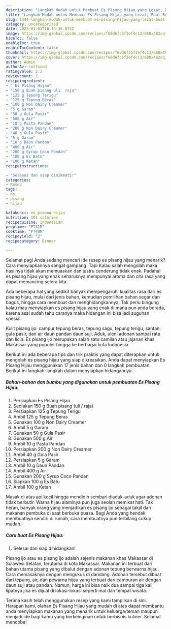 ```yaml
---
description: "Langkah Mudah untuk Membuat Es Pisang Hijau yang Lezat, Buat Buka Puasa Lezat"
title: "Langkah Mudah untuk Membuat Es Pisang Hijau yang Lezat, Buat Buka Puasa Lezat"
slug: 1444-langkah-mudah-untuk-membuat-es-pisang-hijau-yang-lezat-buat-buka-puasa-lezat
category: Uncategorized
date: 2023-01-03T18:16:36.875Z
image: https://img-global.cpcdn.com/recipes/f60d6fc5f3ef4c13/680x482cq70/es-pisang-hijau-foto-resep-utama.jpg
hideToc: false
enableToc: true
enableTocContent: false
thumbnail: https://img-global.cpcdn.com/recipes/f60d6fc5f3ef4c13/680x482cq70/es-pisang-hijau-foto-resep-utama.jpg
cover: https://img-global.cpcdn.com/recipes/f60d6fc5f3ef4c13/680x482cq70/es-pisang-hijau-foto-resep-utama.jpg
author: Admin
authorAv: notfound
ratingvalue: 3.3
reviewcount: 3
recipeingredient:
- " Es Pisang Hijau"
- "150 g Buah pisang uli  raja"
- "125 g Tepung Terigu"
- "125 g Tepung Beras"
- "100 g Non Dairy Creamer"
- "5 g Garam"
- "50 g Gula Pasir"
- "500 g Air"
- "10 g Pasta Pandan"
- "200 g Non Dairy Creamer"
- "40 g Gula Pasir"
- "5 g Garam"
- "10 g Daun Pandan"
- "400 g Air"
- "200 g Syrup Coco Pandan"
- "100 g Es Batu"
- "100 g Ketan"
recipeinstructions:

- "Selesai dan siap dinikmati!"
categories:
- Resep
tags:
- es
- pisang
- hijau

katakunci: es pisang hijau 
nutrition: 101 calories
recipecuisine: Indonesian
preptime: "PT31M"
cooktime: "PT40M"
recipeyield: "2"
recipecategory: Dinner

---
```



Selamat pagi Anda sedang mencari ide resep es pisang hijau yang menarik? Cara menyiapkannya sangat gampang. Tapi Kalau salah mengolah maka hasilnya tidak akan memuaskan dan justru cenderung tidak enak. Padahal es pisang hijau yang enak seharusnya mempunyai aroma dan cita rasa yang dapat memancing selera kita.


Ada beberapa hal yang sedikit banyak mempengaruhi kualitas rasa dari es pisang hijau, mulai dari jenis bahan, kemudian pemilihan bahan segar dan bagus, hingga cara membuat dan menghidangkannya. Tak perlu bingung kalau mau menyiapkan es pisang hijau yang enak di mana pun anda berada, karena asal sudah tahu caranya maka hidangan ini bisa jadi suguhan spesial.

Kulit pisang ijo: campur tepung beras, tepung sagu, tepung terigu, santan, gula pasir, dan air daun pandan daun suji. Aduk, uleni adonan sampai rata dan licin. Es pisang ijo merupakan salah satu camilan atau jajanan khas Makassar yang populer hingga ke berbagai kota Indonesia.


Berikut ini ada beberapa tips dan trik praktis yang dapat diterapkan untuk mengolah es pisang hijau yang siap dikreasikan. Anda dapat menyiapkan Es Pisang Hijau menggunakan 17 jenis bahan dan 0 langkah pembuatan. Berikut ini langkah-langkah dalam menyiapkan hidangannya.

<!--inarticleads1-->

##### Bahan-bahan dan bumbu yang digunakan untuk pembuatan Es Pisang Hijau:

1. Persiapkan  Es Pisang Hijau
1. Sediakan 150 g Buah pisang (uli / raja)
1. Persiapkan 125 g Tepung Terigu
1. Ambil 125 g Tepung Beras
1. Gunakan 100 g Non Dairy Creamer
1. Ambil 5 g Garam
1. Gunakan 50 g Gula Pasir
1. Gunakan 500 g Air
1. Ambil 10 g Pasta Pandan
1. Persiapkan 200 g Non Dairy Creamer
1. Ambil 40 g Gula Pasir
1. Persiapkan 5 g Garam
1. Ambil 10 g Daun Pandan
1. Ambil 400 g Air
1. Gunakan 200 g Syrup Coco Pandan
1. Siapkan 100 g Es Batu
1. Ambil 100 g Ketan


Masak di atas api kecil hingga mendidih sembari diaduk-aduk agar adonan tidak berbutir. Warna hijau alaminya pun juga seolah memikat hati. Tak heran, banyak orang yang menjadikan es pisang ijo sebagai takjil dan makanan pembuka di saat berbuka puasa. Bagi Anda yang hendak membuatnya sendiri di rumah, cara membuatnya pun terbilang cukup mudah. 

<!--inarticleads2-->

##### Cara buat Es Pisang Hijau:


1. Selesai dan siap dihidangkan!

Pisang ijo atau es pisang ijo adalah sejenis makanan khas Makassar di Sulawesi Selatan, terutama di kota Makassar. Makanan ini terbuat dari bahan utama pisang yang dibalut dengan adonan tepung berwarna hijau. Cara memasaknya dengan mengukus di dandang. Adonan tersebut dibuat dari tepung, air, dan pewarna hijau yang terbuat dari campuran air dengan daun suji atau pandan. Namun, harga ini bisa naik dua sampai tiga kali lipatnya jika es dijual di lokasi-lokasi seperti mal dan tempat wisata. 

Terima kasih telah menggunakan resep yang kami tampilkan di sini. Harapan kami, olahan Es Pisang Hijau yang mudah di atas dapat membantu anda menyiapkan makanan yang menarik untuk keluarga/teman maupun menjadi ide bagi kamu yang berkeinginan untuk berbisnis kuliner. Selamat mencoba!
